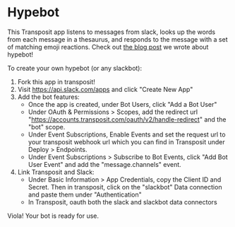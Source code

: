 # Hypebot

This Transposit app listens to messages from slack, looks up the words from each message in a thesaurus, and responds to the message with a set of matching emoji reactions. Check out [the blog post](https://www.transposit.com/blog/2019.03.19-hypebot-hype/) we wrote about hypebot!

To create your own hypebot (or any slackbot):

1. Fork this app in transposit!
2. Visit https://api.slack.com/apps and click "Create New App"
3. Add the bot features:
   - Once the app is created, under Bot Users, click "Add a Bot User"
   - Under OAuth & Permissions > Scopes, add the redirect url "https://accounts.transposit.com/oauth/v2/handle-redirect" and the "bot" scope.
   - Under Event Subscriptions, Enable Events and set the request url to your transposit webhook url which you can find in Transposit under Deploy > Endpoints.
   - Under Event Subscriptions > Subscribe to Bot Events, click "Add Bot User Event" and add the "message.channels" event.
4. Link Transposit and Slack:
   - Under Basic Information > App Credentials, copy the Client ID and Secret. Then in transposit, click on the "slackbot" Data connection and paste them under "Authentication"
   - In Transposit, oauth both the slack and slackbot data connectors

Viola! Your bot is ready for use.
